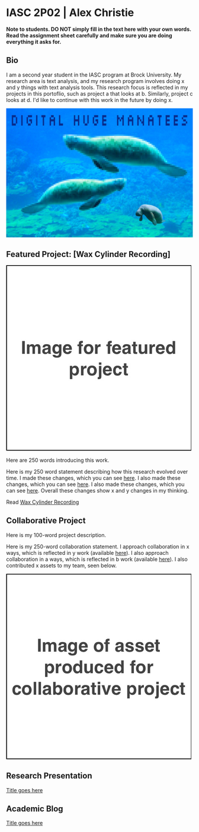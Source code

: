 # IASC 2P02 | Alex Christie

**Note to students. DO NOT simply fill in the text here with your own words. Read the assignment sheet carefully and make sure you are doing everything it asks for.**

## Bio

I am a second year student in the IASC program at Brock University. My research area is text analysis, and my research program involves doing x and y things with text analysis tools. This research focus is reflected in my projects in this portoflio, such as project a that looks at b. Similarly, project c looks at d. I'd like to continue with this work in the future by doing x.

![](images/manatees.jpg)

## Featured Project: [Wax Cylinder Recording]

![](images/featured.jpg)

Here are 250 words introducing this work.

Here is my 250 word statement describing how this research evolved over time. I made these changes, which you can see [here](https://github.com/AlexVillada/IASC-2P02/commit/cb547a874c6bcc10496c04793a7864ae7ae558c9#diff-abdf882c25e08d9ba219fe33f17591fe). I also made these changes, which you can see [here](https://github.com/AlexVillada/IASC-2P02/commit/45458c7096da2aac039da778cb89204bdebf93d8#diff-abdf882c25e08d9ba219fe33f17591fe). I also made these changes, which you can see [here](https://github.com/AlexVillada/IASC-2P02/commit/d772ec3be86caadb949c53333ed35fc608a19fd5#diff-abdf882c25e08d9ba219fe33f17591fe). Overall these changes show x and y changes in my thinking.

Read [Wax Cylinder Recording](blog)

## Collaborative Project

Here is my 100-word project description.

Here is my 250-word collaboration statement. I approach collaboration in x ways, which is reflected in y work (available [here](https://github.com/IascAtBrock/IASC-2P02-TeamPresentations/commit/73ddd6787012bed37cd6ffec2d604758e70257c5)). I also approach collaboration in a ways, which is reflected in b work (available [here](https://github.com/IascAtBrock/IASC-2P02-TeamPresentations/commit/fe9a128beb56d6a13ea8b3739e7889ed3d033dfa)). I also contributed x assets to my team, seen below.

![](images/collaboration.jpg)


## Research Presentation

[Title goes here](https://iascatbrock.github.io/IASC-2P02/reveal/index.html)

## Academic Blog

[Title goes here](blog)
